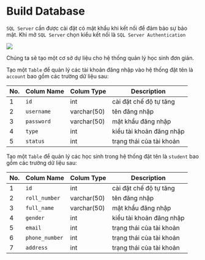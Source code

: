 # Build Database

`SQL Server` cần được cài đặt có mật khẩu khi kết nối để đảm bảo sự bảo mật. Khi mở `SQL Server` chọn kiểu kết nối là `SQL Server Authentication`

![](https://github.com/AnhDT11/Course-JavaCore-JDBC/blob/master/Images/SQLSetup.PNG)

Chúng ta sẽ tạo một cơ sở dự liệu cho hệ thống quản lý học sinh đơn giản.

Tạo một `Table` để quản lý các tài khoản đăng nhập vào hệ thống đặt tên là `account` bao gồm các trường dữ liệu sau:

| No. | Colum Name | Colum Type | Description |
| --- | --- | --- | --- |
| 1 | `id` | int | cài đặt chế độ tự tăng |
| 2 | `username` | varchar(50) | tên đăng nhập |
| 3 | `password` | varchar(50) | mật khẩu đăng nhập |
| 4 | `type` | int | kiểu tài khoản đăng nhập |
| 5 | `status` | int | trạng thái của tài khoản |


Tạo một `Table` để quản lý các học sinh trong hệ thống đặt tên là `student` bao gồm các trường dữ liệu sau:

| No. | Colum Name | Colum Type | Description |
| --- | --- | --- | --- |
| 1 | `id` | int | cài đặt chế độ tự tăng |
| 2 | `roll_number` | varchar(50) | tên đăng nhập |
| 3 | `full_name` | varchar(50) | mật khẩu đăng nhập |
| 4 | `gender` | int | kiểu tài khoản đăng nhập |
| 5 | `email` | int | trạng thái của tài khoản |
| 6 | `phone_number` | int | trạng thái của tài khoản |
| 7 | `address` | int | trạng thái của tài khoản |
